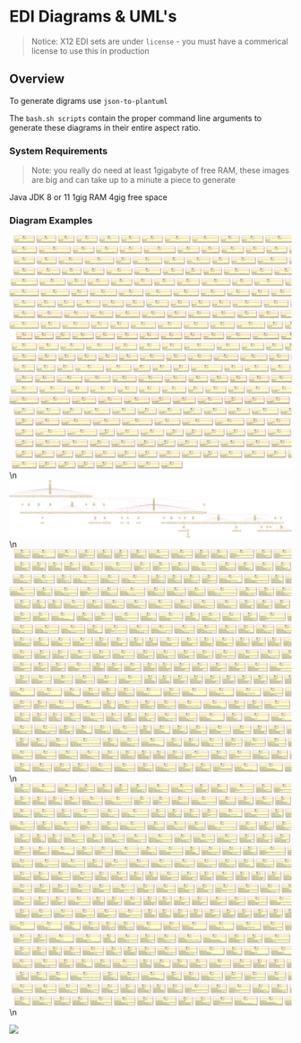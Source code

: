 # EDI Diagrams & UML's

> Notice: X12 EDI sets are under `license` - you must have a commerical license to use this in production

## Overview

To generate digrams use `json-to-plantuml` 

The `bash.sh scripts` contain the proper command line arguments to generate these diagrams in their entire aspect ratio. 

### System Requirements 

> Note: you really do need at least 1gigabyte of free RAM, these images are big and can take up to a minute a piece to generate 

Java JDK 8 or 11 
1gig RAM
4gig free space

### Diagram Examples

![](X12.png)\n
<br>
![](X12_850.png)\n
<br>
![](ASC-X12.png)\n
<br>
![](EDIFACT.png)\n
<br>



![](https://raw.githubusercontent.com/freight-trust/graphs/trunk/refactor/edi_diagrams/X12_850.png)


